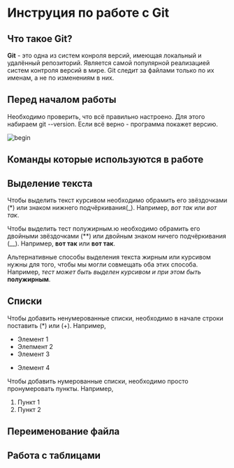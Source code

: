 # Инструция по работе с Git

## Что такое Git?

**Git** - это одна из систем конроля версий, имеющая локальный и удалённый репозиторий.
Является самой популярной реализацией систем контроля версий в мире. Git следит за файлами только по их именам, а не по изменениям в них.

## Перед началом работы

Необходимо проверить, что всё правильно настроено. Для этого набираем git --version. Если всё верно - программа покажет версию.

![begin](https://static.tildacdn.com/tild3832-6233-4230-b137-653337376664/image.png)

## Команды которые используются в работе

## Выделение текста

Чтобы выделить текст курсивом необходимо обрамить его звёздочками (*) или знаком нижнего подчёркивания(_). Например, *вот так* или _вот так_.

Чтобы выделить тест полужирным.ю необходимо обрамить его двойными звёздочками (**) или двойным знаком ничего подчёркивания (__). Например, **вот так** или __вот так__.

Альтернативные способы выделения текста жирным или курсивом нужны для того, чтобы мы могли совмещать оба этих способа. Например, _тест может быть выделен курсивом и при этом  быть_ **полужирным**.

## Списки

Чтобы добавить ненумерованные списки, необходимо в начале строки поставить (*) или (+). Например, 
* Элемент 1
* Элепмент 2
* Элемент 3 
+ Элемент 4

Чтобы добавить нумерованные списки, необходимо просто пронумеровать пункты. Например, 
1. Пункт 1
2. Пункт 2

## Переименование файла

## Работа с таблицами
